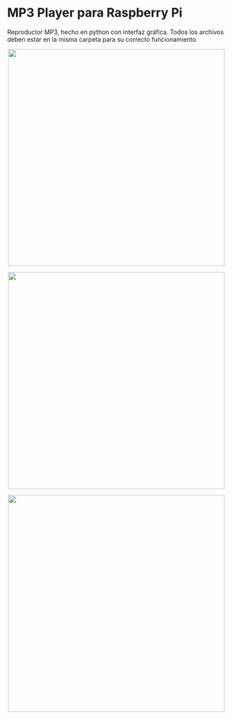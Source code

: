 # MP3 Player para Raspberry Pi
Reproductor MP3, hecho en python con interfaz gráfica.
Todos los archivos deben estar en la misma carpeta para su correcto funcionamiento

<p align="center">
<img src="https://user-images.githubusercontent.com/70683976/119211658-1c16d680-ba79-11eb-9339-39c4bb1ebc7f.png" width="500">
</p>
<p align="center">
<img src="https://user-images.githubusercontent.com/70683976/119212115-f8a15b00-ba7b-11eb-963d-cf7e1939a1df.png" width="500">
</p>
<p align="center">
<img src="https://user-images.githubusercontent.com/70683976/119212137-0eaf1b80-ba7c-11eb-8dfb-03ca0893053d.png" width="500">
</p>
